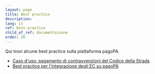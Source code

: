 ```yaml
---
layout: page
title: Best practice
description:
lang: it
ref: best-practice
child_of_ref: documentazione
order: 26
---
```


Qui trovi alcune best practice sulla piattaforma pagoPA.

- [Caso d'uso: pagamento di contravvenzioni del Codice della Strada](https://github.com/italia/lg-pagopa-docs/blob/master/documentazione_tecnica_collegata/best_practices/multe_con_preavviso_agid.pdf)
- [Best practice per l'integrazione degli EC su pagoPA](https://pagopa.github.io/pagopa-toolkit-os-best-practice/)

